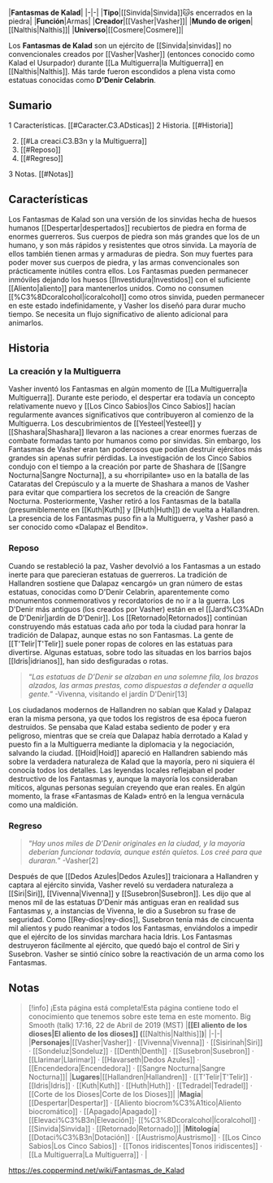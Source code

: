 

|**Fantasmas de Kalad**|
|-|-|
|**Tipo**|[[Sinvida\|Sinvida]]🐱︎s encerrados en la piedra|
|**Función**|Armas|
|**Creador**|[[Vasher\|Vasher]]|
|**Mundo de origen**|[[Nalthis\|Nalthis]]|
|**Universo**|[[Cosmere\|Cosmere]]|

Los **Fantasmas de Kalad** son un ejército de [[Sinvida\|sinvidas]] no convencionales creados por [[Vasher\|Vasher]] (entonces conocido como Kalad el Usurpador) durante [[La Multiguerra\|la Multiguerra]] en [[Nalthis\|Nalthis]]. Más tarde fueron escondidos a plena vista como estatuas conocidas como **D'Denir Celabrin**.

## Sumario

1 Características. [[#Caracter.C3.ADsticas]] 
2 Historia. [[#Historia]] 

2. [[#La creaci.C3.B3n y la Multiguerra]] 
2. [[#Reposo]] 
2. [[#Regreso]] 


3 Notas. [[#Notas]] 


## Características
Los Fantasmas de Kalad son una versión de los sinvidas hecha de huesos humanos [[Despertar\|despertados]] recubiertos de piedra en forma de enormes guerreros. Sus cuerpos de piedra son más grandes que los de un humano, y son más rápidos y resistentes que otros sinvida. La mayoría de ellos también tienen armas y armaduras de piedra. Son muy fuertes para poder mover sus cuerpos de piedra, y las armas convencionales son prácticamente inútiles contra ellos.
Los Fantasmas pueden permanecer inmóviles dejando los huesos [[Investidura\|Investidos]] con el suficiente [[Aliento\|aliento]] para mantenerlos unidos. Como no consumen [[%C3%8Dcoralcohol\|ícoralcohol]] como otros sinvida, pueden permanecer en este estado indefinidamente, y Vasher los diseñó para durar mucho tiempo. Se necesita un flujo significativo de aliento adicional para animarlos.

## Historia
### La creación y la Multiguerra
Vasher inventó los Fantasmas en algún momento de [[La Multiguerra\|la Multiguerra]]. Durante este periodo, el despertar era todavía un concepto relativamente nuevo y [[Los Cinco Sabios\|los Cinco Sabios]] hacían regularmente avances significativos que contribuyeron al comienzo de la Multiguerra. Los descubrimientos de [[Yesteel\|Yesteel]] y [[Shashara\|Shashara]] llevaron a las naciones a crear enormes fuerzas de combate formadas tanto por humanos como por sinvidas. Sin embargo, los Fantasmas de Vasher eran tan poderosos que podían destruir ejércitos más grandes sin apenas sufrir pérdidas.
La investigación de los Cinco Sabios condujo con el tiempo a la creación por parte de Shashara de [[Sangre Nocturna\|Sangre Nocturna]], a su «horripilante» uso en la batalla de las Cataratas del Crepúsculo y a la muerte de Shashara a manos de Vasher para evitar que compartiera los secretos de la creación de Sangre Nocturna. Posteriormente, Vasher retiró a los Fantasmas de la batalla (presumiblemente en [[Kuth\|Kuth]] y [[Huth\|Huth]]) de vuelta a Hallandren. La presencia de los Fantasmas puso fin a la Multiguerra, y Vasher pasó a ser conocido como «Dalapaz el Bendito».

### Reposo
Cuando se restableció la paz, Vasher devolvió a los Fantasmas a un estado inerte para que parecieran estatuas de guerreros. La tradición de Hallandren sostiene que Dalapaz «encargó» un gran número de estas estatuas, conocidas como D'Denir Celabrin, aparentemente como monumentos conmemorativos y recordatorios de no ir a la guerra. Los D'Denir más antiguos (los creados por Vasher) están en el [[Jard%C3%ADn de D'Denir\|jardín de D'Denir]]. Los [[Retornado\|Retornados]] continúan construyendo más estatuas cada año por toda la ciudad para honrar la tradición de Dalapaz, aunque estas no son Fantasmas. La gente de [[T'Telir\|T'Telir]] suele poner ropas de colores en las estatuas para divertirse. Algunas estatuas, sobre todo las situadas en los barrios bajos [[Idris\|idrianos]], han sido desfiguradas o rotas.

>“*Las estatuas de D’Denir se alzaban en una solemne fila, los brazos alzados, las armas prestas, como dispuestas a defender a aquella gente.*”
\-Vivenna, visitando el jardín D'Denir[13]


Los ciudadanos modernos de Hallandren no sabían que Kalad y Dalapaz eran la misma persona, ya que todos los registros de esa época fueron destruidos. Se pensaba que Kalad estaba sediento de poder y era peligroso, mientras que se creía que Dalapaz había derrotado a Kalad y puesto fin a la Multiguerra mediante la diplomacia y la negociación, salvando la ciudad. [[Hoid\|Hoid]] apareció en Hallandren sabiendo más sobre la verdadera naturaleza de Kalad que la mayoría, pero ni siquiera él conocía todos los detalles. Las leyendas locales reflejaban el poder destructivo de los Fantasmas y, aunque la mayoría los consideraban míticos, algunas personas seguían creyendo que eran reales. En algún momento, la frase «Fantasmas de Kalad» entró en la lengua vernácula como una maldición.

### Regreso
>“*Hay unos miles de D’Denir originales en la ciudad, y la mayoría deberían funcionar todavía, aunque estén quietos. Los creé para que duraran.*”
\-Vasher[2]


Después de que [[Dedos Azules\|Dedos Azules]] traicionara a Hallandren y captara al ejército sinvida, Vasher reveló su verdadera naturaleza a [[Siri\|Siri]], [[Vivenna\|Vivenna]] y [[Susebron\|Susebron]]. Les dijo que al menos mil de las estatuas D'Denir más antiguas eran en realidad sus Fantasmas y, a instancias de Vivenna, le dio a Susebron su frase de seguridad. Como [[Rey-dios\|rey-dios]], Susebron tenía más de cincuenta mil alientos y pudo reanimar a todos los Fantasmas, enviándolos a impedir que el ejército de los sinvidas marchara hacia Idris. Los Fantasmas destruyeron fácilmente al ejército, que quedó bajo el control de Siri y Susebron. Vasher se sintió cínico sobre la reactivación de un arma como los Fantasmas.

## Notas

> [!info] ¡Esta página está completa!Esta página contiene todo el conocimiento que tenemos sobre este tema en este momento.
Big Smooth (talk) 17:16, 22 de Abril de 2019 (MST)
|**[[El aliento de los dioses\|El aliento de los dioses]] (**[[Nalthis\|Nalthis]]**)**|
|-|-|
|**Personajes**|[[Vasher\|Vasher]] · [[Vivenna\|Vivenna]] · [[Sisirinah\|Siri]] · [[Sondeluz\|Sondeluz]] · [[Denth\|Denth]] · [[Susebron\|Susebron]] · [[Llarimar\|Llarimar]] · [[Havarseth\|Dedos Azules]] · [[Encendedora\|Encendedora]] · [[Sangre Nocturna\|Sangre Nocturna]]|
|**Lugares**|[[Hallandren\|Hallandren]] · [[T'Telir\|T'Telir]] · [[Idris\|Idris]] · [[Kuth\|Kuth]] · [[Huth\|Huth]] · [[Tedradel\|Tedradel]] · [[Corte de los Dioses\|Corte de los Dioses]]|
|**Magia**|[[Despertar\|Despertar]] · [[Aliento biocrom%C3%A1tico\|Aliento biocromático]] · [[Apagado\|Apagado]] · [[Elevaci%C3%B3n\|Elevación]]· [[%C3%8Dcoralcohol\|Ícoralcohol]] · [[Sinvida\|Sinvida]] · [[Retornado\|Retornado]]|
|**Mitología**|[[Dotaci%C3%B3n\|Dotación]] · [[Austrismo\|Austrismo]] · [[Los Cinco Sabios\|Los Cinco Sabios]] · [[Tonos iridiscentes\|Tonos iridiscentes]] · [[La Multiguerra\|La Multiguerra]] · |



https://es.coppermind.net/wiki/Fantasmas_de_Kalad